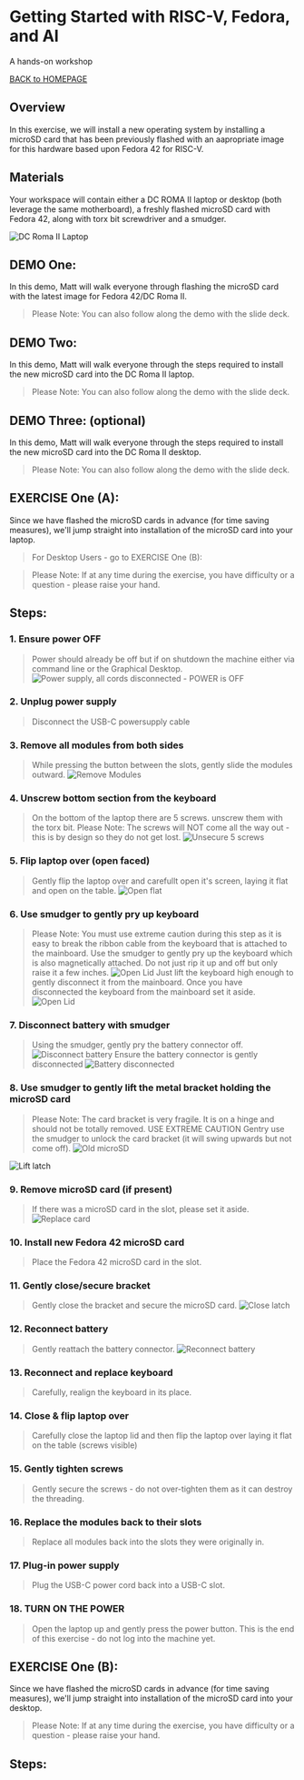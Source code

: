 ﻿# Getting Started with RISC-V, Fedora, and AI
A hands-on workshop

[BACK to HOMEPAGE](https://github.com/mattstonge/riscv_summit_devdays_fedora_AI_workshop/blob/main/README.md)



## Overview

In this exercise, we will install a new operating system by installing a microSD card that has been previously flashed with an aapropriate image for this hardware based upon Fedora 42 for RISC-V.

## Materials

Your workspace will contain either a DC ROMA II laptop or desktop (both leverage the same motherboard), a freshly flashed microSD card with Fedora 42, along with torx bit screwdriver and a smudger.

![DC Roma II Laptop](https://github.com/mattstonge/riscv_summit_devdays_fedora_AI_workshop/blob/main/images/lab1-start.jpg)

## DEMO One:

In this demo, Matt will walk everyone through flashing the microSD card with the latest image for Fedora 42/DC Roma II.
> Please Note:  You can also follow along the demo with the slide deck.

## DEMO Two:  
In this demo, Matt will walk everyone through the steps required to install the new microSD card into the DC Roma II laptop.
> Please Note:  You can also follow along the demo with the slide deck.

## DEMO Three: (optional)
In this demo, Matt will walk everyone through the steps required to install the new microSD card into the DC Roma II desktop.
> Please Note:  You can also follow along the demo with the slide deck.

## EXERCISE One (A):
Since we have flashed the microSD cards in advance (for time saving measures), we'll jump straight into installation of the microSD card into your laptop. 
> For Desktop Users - go to EXERCISE One (B): 

> Please Note: If at any time during the exercise, you have difficulty or a question - please raise your hand.


## Steps:



### 1. Ensure power OFF
> Power should already be off but if on shutdown the machine either via command line or the Graphical Desktop.
![Power supply, all cords disconnected - POWER is OFF](https://github.com/mattstonge/riscv_summit_devdays_fedora_AI_workshop/blob/main/images/lab1-power-off.jpg)


### 2. Unplug power supply
> Disconnect the USB-C powersupply cable

### 3. Remove all modules from both sides
> While pressing the button between the slots, gently slide the modules outward.
![Remove Modules](https://github.com/mattstonge/riscv_summit_devdays_fedora_AI_workshop/blob/main/images/lab1-release-modules.jpg)


### 4. Unscrew bottom section from the keyboard
> On the bottom of the laptop there are 5 screws. unscrew them with the torx bit.
> Please Note: The screws will NOT come all the way out - this is by design so they do not get lost. 
![Unsecure 5 screws](https://github.com/mattstonge/riscv_summit_devdays_fedora_AI_workshop/blob/main/images/lab1-unsecure-screws.jpg)


### 5. Flip laptop over (open faced)
> Gently flip the laptop over and carefullt open it's screen, laying it flat and open on the table.
![Open flat](https://github.com/mattstonge/riscv_summit_devdays_fedora_AI_workshop/blob/main/images/lab1-open-flat.jpg)


### 6. Use smudger to gently pry up keyboard
> Please Note: You must use extreme caution during this step as it is easy to break the ribbon cable from the keyboard that is attached to the mainboard.
> Use the smudger to gently pry up the keyboard which is also magnetically attached. Do not just rip it up and off but only raise it a few inches. 
![Open Lid](https://github.com/mattstonge/riscv_summit_devdays_fedora_AI_workshop/blob/main/images/lab1-open-lid.jpg)
> Just lift the keyboard high enough to gently disconnect it from the mainboard. Once you have disconnected the keyboard from the mainboard set it aside.
![Open Lid](https://github.com/mattstonge/riscv_summit_devdays_fedora_AI_workshop/blob/main/images/lab1-disconnect-ribbon.jpg)


### 7. Disconnect battery with smudger
> Using the smudger, gently pry the battery connector off.
![Disconnect battery](https://github.com/mattstonge/riscv_summit_devdays_fedora_AI_workshop/blob/main/images/lab1-disconnect-battery.jpg)
> Ensure the battery connector is gently disconnected
![Battery disconnected](https://github.com/mattstonge/riscv_summit_devdays_fedora_AI_workshop/blob/main/images/lab1-batt-disconnected.jpg)

### 8. Use smudger to gently lift the metal bracket holding the microSD card
> Please Note: The card bracket is very fragile. It is on a hinge and should not be totally removed. 
> USE EXTREME CAUTION
> Gentry use the smudger to unlock the card bracket (it will swing upwards but not come off).
![Old microSD](https://github.com/mattstonge/riscv_summit_devdays_fedora_AI_workshop/blob/main/images/lab1-old-microSD.jpg)

![Lift latch](https://github.com/mattstonge/riscv_summit_devdays_fedora_AI_workshop/blob/main/images/lab1-lift-latch.jpg)

### 9. Remove microSD card (if present)
> If there was a microSD card in the slot, please set it aside.
![Replace card](https://github.com/mattstonge/riscv_summit_devdays_fedora_AI_workshop/blob/main/images/lab1-remove-replace-card.jpg)


### 10. Install new Fedora 42 microSD card
> Place the Fedora 42 microSD card in the slot.

### 11. Gently close/secure bracket
> Gently close the bracket and secure the microSD card.
![Close latch](https://github.com/mattstonge/riscv_summit_devdays_fedora_AI_workshop/blob/main/images/lab1-close-latch.jpg)


### 12. Reconnect battery
> Gently reattach the battery connector.
![Reconnect battery](https://github.com/mattstonge/riscv_summit_devdays_fedora_AI_workshop/blob/main/images/lab1-reconnect-battery.jpg)


### 13. Reconnect and replace keyboard
> Carefully, realign the keyboard in its place.



### 14. Close & flip laptop over
> Carefully close the laptop lid and then flip the laptop over laying it flat on the table (screws visible)

### 15. Gently tighten screws
> Gently secure the screws - do not over-tighten them as it can destroy the threading.

### 16. Replace the modules back to their slots
> Replace all modules back into the slots they were originally in.
### 17. Plug-in power supply
> Plug the USB-C power cord back into a USB-C slot.

### 18. TURN ON THE POWER
> Open the laptop up and gently press the power button.
> This is the end of this exercise - do not log into the machine yet.



## EXERCISE One (B):
Since we have flashed the microSD cards in advance (for time saving measures), we'll jump straight into installation of the microSD card into your desktop.

> Please Note: If at any time during the exercise, you have difficulty or a question - please raise your hand.

## Steps:




